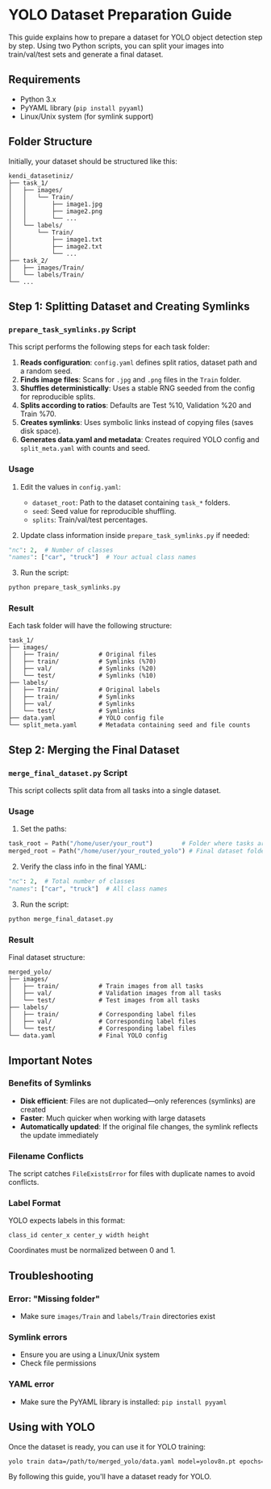 # YOLO Dataset Preparation Guide

This guide explains how to prepare a dataset for YOLO object detection step by step. Using two Python scripts, you can split your images into train/val/test sets and generate a final dataset.

## Requirements

- Python 3.x
- PyYAML library (`pip install pyyaml`)
- Linux/Unix system (for symlink support)

## Folder Structure

Initially, your dataset should be structured like this:

```
kendi_datasetiniz/
├── task_1/
│   ├── images/
│   │   └── Train/
│   │       ├── image1.jpg
│   │       ├── image2.png
│   │       └── ...
│   └── labels/
│       └── Train/
│           ├── image1.txt
│           ├── image2.txt
│           └── ...
├── task_2/
│   ├── images/Train/
│   └── labels/Train/
└── ...
```

## Step 1: Splitting Dataset and Creating Symlinks

### `prepare_task_symlinks.py` Script

This script performs the following steps for each task folder:

1. **Reads configuration**: `config.yaml` defines split ratios, dataset path and a random seed.
2. **Finds image files**: Scans for `.jpg` and `.png` files in the `Train` folder.
3. **Shuffles deterministically**: Uses a stable RNG seeded from the config for reproducible splits.
4. **Splits according to ratios**: Defaults are Test %10, Validation %20 and Train %70.
5. **Creates symlinks**: Uses symbolic links instead of copying files (saves disk space).
6. **Generates data.yaml and metadata**: Creates required YOLO config and `split_meta.yaml` with counts and seed.

### Usage

1. Edit the values in `config.yaml`:
   - `dataset_root`: Path to the dataset containing `task_*` folders.
   - `seed`: Seed value for reproducible shuffling.
   - `splits`: Train/val/test percentages.

2. Update class information inside `prepare_task_symlinks.py` if needed:
```python
"nc": 2,  # Number of classes
"names": ["car", "truck"]  # Your actual class names
```

3. Run the script:
```bash
python prepare_task_symlinks.py
```

### Result

Each task folder will have the following structure:

```
task_1/
├── images/
│   ├── Train/           # Original files
│   ├── train/           # Symlinks (%70)
│   ├── val/             # Symlinks (%20)
│   └── test/            # Symlinks (%10)
├── labels/
│   ├── Train/           # Original labels
│   ├── train/           # Symlinks
│   ├── val/             # Symlinks
│   └── test/            # Symlinks
├── data.yaml            # YOLO config file
└── split_meta.yaml      # Metadata containing seed and file counts
```

## Step 2: Merging the Final Dataset

### `merge_final_dataset.py` Script

This script collects split data from all tasks into a single dataset.

### Usage

1. Set the paths:
```python
task_root = Path("/home/user/your_rout")        # Folder where tasks are located
merged_root = Path("/home/user/your_routed_yolo") # Final dataset folder
```

2. Verify the class info in the final YAML:
```python
"nc": 2,  # Total number of classes
"names": ["car", "truck"]  # All class names
```

3. Run the script:
```bash
python merge_final_dataset.py
```

### Result

Final dataset structure:

```
merged_yolo/
├── images/
│   ├── train/           # Train images from all tasks
│   ├── val/             # Validation images from all tasks
│   └── test/            # Test images from all tasks
├── labels/
│   ├── train/           # Corresponding label files
│   ├── val/             # Corresponding label files
│   └── test/            # Corresponding label files
└── data.yaml            # Final YOLO config
```

## Important Notes

### Benefits of Symlinks

- **Disk efficient**: Files are not duplicated—only references (symlinks) are created  
- **Faster**: Much quicker when working with large datasets  
- **Automatically updated**: If the original file changes, the symlink reflects the update immediately


### Filename Conflicts
The script catches `FileExistsError` for files with duplicate names to avoid conflicts.

### Label Format
YOLO expects labels in this format:
```
class_id center_x center_y width height
```
Coordinates must be normalized between 0 and 1.

## Troubleshooting

### Error: "Missing folder"
- Make sure `images/Train` and `labels/Train` directories exist

### Symlink errors
- Ensure you are using a Linux/Unix system
- Check file permissions

### YAML error
- Make sure the PyYAML library is installed: `pip install pyyaml`

## Using with YOLO

Once the dataset is ready, you can use it for YOLO training:

```bash
yolo train data=/path/to/merged_yolo/data.yaml model=yolov8n.pt epochs=100
```

By following this guide, you'll have a dataset ready for YOLO.
